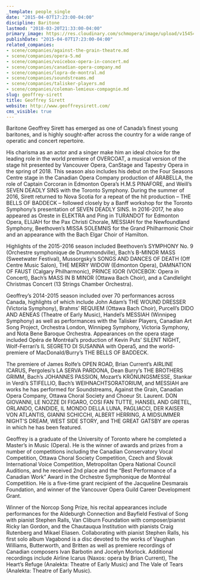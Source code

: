 ```yaml
---
_template: people_single
date: "2015-04-07T17:23:00-04:00"
discipline: Baritone
lastmod: "2018-03-20T21:33:00-04:00"
primary_image: https://res.cloudinary.com/schmopera/image/upload/v1545409169/media/webhook-uploads/1521596029661/SIRETT-PHOTONEW1.jpg.jpg
publishDate: "2015-04-07T17:23:00-04:00"
related_companies:
- scene/companies/against-the-grain-theatre.md
- scene/companies/opera-5.md
- scene/companies/voicebox-opera-in-concert.md
- scene/companies/canadian-opera-company.md
- scene/companies/lopra-de-montral.md
- scene/companies/soundstreams.md
- scene/companies/talisker-players.md
- scene/companies/coleman-lemieux-compagnie.md
slug: geoffrey-sirett
title: Geoffrey Sirett
website: http://www.geoffreysirett.com/
cms_visible: true
---
```


Baritone Geoffrey Sirett has emerged as one of Canada’s finest young baritones, and is highly sought-after across the country for a wide range of operatic and concert repertoire.

His charisma as an actor and a singer make him an ideal choice for the leading role in the world premiere of OVERCOAT, a musical version of the stage hit presented by Vancouver Opera, CanStage and Tapestry Opera in the spring of 2018. This season also includes his debut on the Four Seasons Centre stage in the Canadian Opera Company production of ARABELLA, the role of Captain Corcoran in Edmonton Opera’s H.M.S PINAFORE, and Weill’s SEVEN DEADLY SINS with the Toronto Symphony. During the summer of 2016, Sirett returned to Nova Scotia for a repeat of the hit production – THE BELLS OF BADDECK – followed closely by a Banff workshop for the Toronto Symphony’s presentation of SEVEN DEADLY SINS. In 2016-2017, he also appeared as Oreste in ELEKTRA and Ping in TURANDOT for Edmonton Opera, ELIJAH for the Pax Christi Chorale, MESSIAH for the Newfoundland Symphony, Beethoven’s MISSA SOLEMNIS for the Grand Philharmonic Choir and an appearance with the Bach Elgar Choir of Hamilton.

Highlights of the 2015-2016 season included Beethoven’s SYMPHONY No. 9 (Orchestre symphonique de Drummondville), Bach’s B-MINOR MASS (Sweetwater Festival), Mussorgsky’s SONGS AND DANCES OF DEATH (Off Centre Music Salon), THE MERRY WIDOW (Edmonton Opera), DAMNATION OF FAUST (Calgary Philharmonic), PRINCE IGOR (VOICEBOX: Opera in Concert), Bach’s MASS IN B MINOR (Ottawa Bach Choir), and a Candlelight Christmas Concert (13 Strings Chamber Orchestra).

Geoffrey’s 2014-2015 season included over 70 performances across Canada, highlights of which include John Adam’s THE WOUND DRESSER (Victoria Symphony), Brahms’ REQUIEM (Ottawa Bach Choir), Purcell’s DIDO AND AENEAS (Theatre of Early Music), Handel’s MESSIAH (Winnipeg Symphony) as well as performances with the Talisker Players, Canadian Art Song Project, Orchestra London, Winnipeg Symphony, Victoria Symphony, and Nota Bene Baroque Orchestra. Appearances on the opera stage included Opéra de Montréal’s production of Kevin Puts’ SILENT NIGHT, Wolf-Ferrari’s IL SEGRETO DI SUSANNA with Opera5, and the world-premiere of MacDonald/Burry’s THE BELLS OF BADDECK.

The premiere of James Rolfe’s OPEN ROAD, Brian Current’s AIRLINE ICARUS, Pergolesi’s LA SERVA PARDONA, Dean Burry’s THE BROTHERS GRIMM, Bach’s JOHANNES PASSION, Mozart’s KRÖNUNGSMESSE, Stankar in Verdi’s STIFELLIO, Bach’s WEIHNACHTSORATORIUM, and MESSIAH are works he has performed for Soundstreams, Against the Grain, Canadian Opera Company, Ottawa Choral Society and Choeur St. Laurent. DON GIOVANNI, LE NOZZE DI FIGARO, COSI FAN TUTTE, HANSEL AND GRETEL, ORLANDO, CANDIDE, IL MONDO DELLA LUNA, PAGLIACCI, DER KAISER VON ATLANTIS, GIANNI SCHICCHI, ALBERT HERRING, A MIDSUMMER NIGHT’S DREAM, WEST SIDE STORY, and THE GREAT GATSBY are operas in which he has been featured.

Geoffrey is a graduate of the University of Toronto where he completed a Master’s in Music (Opera). He is the winner of awards and prizes from a number of competitions including the Canadian Conservatory Vocal Competition, Ottawa Choral Society Competition, Czech and Slovak International Voice Competition, Metropolitan Opera National Council Auditions, and he received 2nd place and the “Best Performance of a Canadian Work” Award in the Orchestre Symphonique de Montréal Competition. He is a five-time grant recipient of the Jacqueline Desmarais Foundation, and winner of the Vancouver Opera Guild Career Development Grant.

Winner of the Norcop Song Prize, his recital appearances include performances for the Aldeburgh Connection and Bayfield Festival of Song with pianist Stephen Ralls, Van Cliburn Foundation with composer/pianist Ricky Ian Gordon, and the Chautauqua Institution with pianists Craig Rutenberg and Mikael Eliasen. Collaborating with pianist Stephen Ralls, his first solo album Vagabond is a disc devoted to the works of Vaughan Williams, Butterworth, and Britten as well as premiere recordings of Canadian composers Ivan Barbotin and Jocelyn Morlock. Additional recordings include Airline Icarus (Naxos: opera by Brian Current), The Heart’s Refuge (Analekta: Theatre of Early Music) and The Vale of Tears (Analekta: Theatre of Early Music).
